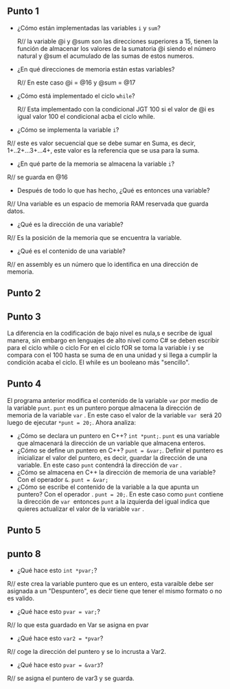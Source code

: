 ## Punto 1


- ¿Cómo están implementadas las variables `i` y `sum`?

  R// la variable @i y @sum son las direcciones superiores a 15, tienen la función de almacenar los valores de la sumatoria @i siendo el número natural y @sum el acumulado de las sumas de estos numeros.

- ¿En qué direcciones de memoria están estas variables?

  R// En este caso @i = @16 y @sum = @17
 
- ¿Cómo está implementado el ciclo `while`?

    R// Esta implementado con la condicional JGT 100 si el valor de @i es igual valor 100 el condicional acba el ciclo while.
    
- ¿Cómo se implementa la variable `i`?

R// este es valor secuencial que se debe sumar en Suma, es decir, 1+..2+...3+...4+, este valor es la referencia que se usa para la suma.

- ¿En qué parte de la memoria se almacena la variable `i`?

R// se guarda en @16


- Después de todo lo que has hecho, ¿Qué es entonces una variable?

R// Una variable es un espacio de memoria RAM reservada que guarda datos.


- ¿Qué es la dirección de una variable?

R// Es la posición de la memoria que se encuentra la variable.


- ¿Qué es el contenido de una variable?

R// en assembly es un número que lo identifica en una dirección de memoria.

## Punto 2

## Punto 3

La diferencia en la codificación de bajo nivel es nula,s e secribe de igual manera, sin embargo en lenguajes de alto nivel como C# se deben escribir para el ciclo while o ciclo For en el ciclo fOR se toma la variable i y se compara con el 100 hasta se suma de en una unidad y si llega a cumplir la condición acaba el ciclo. El while es un booleano más "sencillo". 


## Punto 4
El programa anterior modifica el contenido de la variable `var` por medio de la variable `punt`. `punt` es un puntero porque almacena la dirección de memoria de la variable `var` . En este caso el valor de la variable `var`  será 20 luego de ejecutar `*punt = 20;`. Ahora analiza:

- ¿Cómo se declara un puntero en C++? `int *punt;`. `punt` es una variable que almacenará la dirección de un variable que almacena enteros.
- ¿Cómo se define un puntero en C++? `punt = &var;`. Definir el puntero es inicializar el valor del puntero, es decir, guardar la dirección de una variable. En este caso `punt` contendrá la dirección de `var` .
- ¿Cómo se almacena en C++ la dirección de memoria de una variable? Con el operador `&`. `punt = &var;`
- ¿Cómo se escribe el contenido de la variable a la que apunta un puntero? Con el operador . `punt = 20;`. En este caso como `punt` contiene la dirección de `var`  entonces `punt` a la izquierda del igual indica que quieres actualizar el valor de la variable `var` .

## Punto 5




## punto 8

- ¿Qué hace esto `int *pvar;`?

R// este crea la variable puntero que es un entero, esta varaible debe ser asignada a un "Despuntero", es decir tiene que tener el mismo formato o no es valido.

- ¿Qué hace esto `pvar = var;`?

R// lo que esta guardado en Var se asigna en pvar

- ¿Qué hace esto `var2 = *pvar`?

R// coge la dirección del puntero y se lo incrusta a Var2.

- ¿Qué hace esto `pvar = &var3`?

R// se asigna el puntero de var3 y se guarda.

